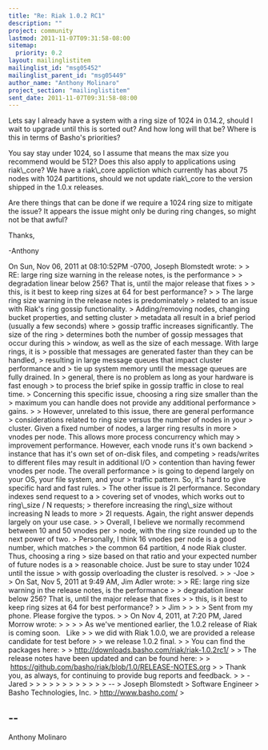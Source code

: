 ```yaml
---
title: "Re: Riak 1.0.2 RC1"
description: ""
project: community
lastmod: 2011-11-07T09:31:58-08:00
sitemap:
  priority: 0.2
layout: mailinglistitem
mailinglist_id: "msg05452"
mailinglist_parent_id: "msg05449"
author_name: "Anthony Molinaro"
project_section: "mailinglistitem"
sent_date: 2011-11-07T09:31:58-08:00
---
```



Lets say I already have a system with a ring size of 1024 in 0.14.2,
should I wait to upgrade until this is sorted out? And how long will
that be? Where is this in terms of Basho's priorities?

You say stay under 1024, so I assume that means the max size you
recommend would be 512? Does this also apply to applications using
riak\\_core? We have a riak\\_core appliction which currently has about
75 nodes with 1024 partitions, should we not update riak\\_core to
the version shipped in the 1.0.x releases.

Are there things that can be done if we require a 1024 ring size to
mitigate the issue? It appears the issue might only be during ring
changes, so might not be that awful?

Thanks,

-Anthony

On Sun, Nov 06, 2011 at 08:10:52PM -0700, Joseph Blomstedt wrote:
&gt; &gt; RE: large ring size warning in the release notes, is the performance
&gt; &gt; degradation linear below 256? That is, until the major release that fixes
&gt; &gt; this, is it best to keep ring sizes at 64 for best performance?
&gt; 
&gt; The large ring size warning in the release notes is predominately
&gt; related to an issue with Riak's ring gossip functionality.
&gt; Adding/removing nodes, changing bucket properties, and setting cluster
&gt; metadata all result in a brief period (usually a few seconds) where
&gt; gossip traffic increases significantly. The size of the ring
&gt; determines both the number of gossip messages that occur during this
&gt; window, as well as the size of each message. With large rings, it is
&gt; possible that messages are generated faster than they can be handled,
&gt; resulting in large message queues that impact cluster performance and
&gt; tie up system memory until the message queues are fully drained. In
&gt; general, there is no problem as long as your hardware is fast enough
&gt; to process the brief spike in gossip traffic in close to real time.
&gt; Concerning this specific issue, choosing a ring size smaller than the
&gt; maximum you can handle does not provide any additional performance
&gt; gains.
&gt; 
&gt; However, unrelated to this issue, there are general performance
&gt; considerations related to ring size versus the number of nodes in your
&gt; cluster. Given a fixed number of nodes, a larger ring results in more
&gt; vnodes per node. This allows more process concurrency which may
&gt; improvement performance. However, each vnode runs it's own backend
&gt; instance that has it's own set of on-disk files, and competing
&gt; reads/writes to different files may result in additional I/O
&gt; contention than having fewer vnodes per node. The overall performance
&gt; is going to depend largely on your OS, your file system, and your
&gt; traffic pattern. So, it's hard to give specific hard and fast rules.
&gt; The other issue is 2I performance. Secondary indexes send request to a
&gt; covering set of vnodes, which works out to ring\\_size / N requests;
&gt; therefore increasing the ring\\_size without increasing N leads to more
&gt; 2I requests. Again, the right answer depends largely on your use case.
&gt; 
&gt; Overall, I believe we normally recommend between 10 and 50 vnodes per
&gt; node, with the ring size rounded up to the next power of two.
&gt; Personally, I think 16 vnodes per node is a good number, which matches
&gt; the common 64 partition, 4 node Riak cluster. Thus, choosing a ring
&gt; size based on that ratio and your expected number of future nodes is a
&gt; reasonable choice. Just be sure to stay under 1024 until the issue
&gt; with gossip overloading the cluster is resolved.
&gt; 
&gt; -Joe
&gt; 
&gt; On Sat, Nov 5, 2011 at 9:49 AM, Jim Adler  wrote:
&gt; &gt; RE: large ring size warning in the release notes, is the performance
&gt; &gt; degradation linear below 256? That is, until the major release that fixes
&gt; &gt; this, is it best to keep ring sizes at 64 for best performance?
&gt; &gt; Jim
&gt; &gt;
&gt; &gt; Sent from my phone. Please forgive the typos.
&gt; &gt; On Nov 4, 2011, at 7:20 PM, Jared Morrow  wrote:
&gt; &gt;
&gt; &gt; As we've mentioned earlier, the 1.0.2 release of Riak is coming soon.   Like
&gt; &gt; we did with Riak 1.0.0, we are provided a release candidate for test before
&gt; &gt; we release 1.0.2 final.
&gt; &gt; You can find the packages here:
&gt; &gt; http://downloads.basho.com/riak/riak-1.0.2rc1/
&gt; &gt; The release notes have been updated and can be found here:
&gt; &gt;  https://github.com/basho/riak/blob/1.0/RELEASE-NOTES.org
&gt; &gt; Thank you, as always, for continuing to provide bug reports and feedback.
&gt; &gt; -Jared
&gt; &gt;
&gt; &gt;
&gt; &gt;
&gt; &gt;
&gt; 
&gt; 
&gt; 
&gt; -- 
&gt; Joseph Blomstedt 
&gt; Software Engineer
&gt; Basho Technologies, Inc.
&gt; http://www.basho.com/
&gt; 

-- 
------------------------------------------------------------------------
Anthony Molinaro 

